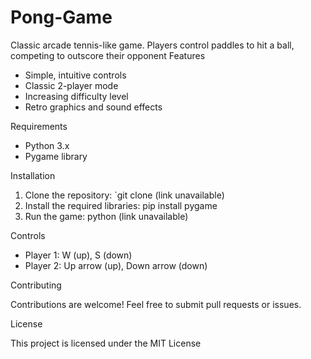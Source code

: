# Pong-Game
Classic arcade tennis-like game. Players control paddles to hit a ball, competing to outscore their opponent
Features

- Simple, intuitive controls
- Classic 2-player mode
- Increasing difficulty level
- Retro graphics and sound effects

Requirements

- Python 3.x
- Pygame library

Installation

1. Clone the repository: `git clone (link unavailable)
2. Install the required libraries: pip install pygame
3. Run the game: python (link unavailable)

Controls

- Player 1: W (up), S (down)
- Player 2: Up arrow (up), Down arrow (down)

Contributing


Contributions are welcome! Feel free to submit pull requests or issues.

License


This project is licensed under the MIT License
